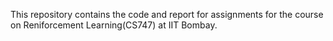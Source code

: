 This repository contains the code and report for assignments for the course on Reniforcement Learning(CS747) at IIT Bombay.
